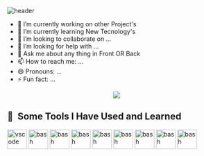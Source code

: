 ![header](https://capsule-render.vercel.app/api?type=waving&color_hexcode&height=300&section=header&text=Hi%20Everyone&fontSize=90)


- 🔭 I’m currently working on other Project's
- 🌱 I’m currently learning New Tecnology's
- 👯 I’m looking to collaborate on ...
- 🤔 I’m looking for help with ...
- 💬 Ask me about any thing in Front OR Back
- 📫 How to reach me: ...
- 😄 Pronouns: ...
- ⚡ Fun fact: ...

<p align="center">
  <img src="https://capsule-render.vercel.app/api?text=Hey Everyone!🕹️&animation=fadeIn&type=waving&color=gradient&height=100"/>
</p>

<h2> 🚀 &nbsp;Some Tools I Have Used and Learned</h2>
<p align="left">
<img src="https://cdn.jsdelivr.net/gh/devicons/devicon/icons/vscode/vscode-original.svg" alt="vscode" width="45" height="45"/>
<img src="https://cdn.jsdelivr.net/gh/devicons/devicon/icons/bash/bash-original.svg" alt="bash" width="45" height="45"/>
<img src="https://cdn.jsdelivr.net/gh/devicons/devicon/icons/react/react-original.svg" alt="bash" width="45" height="45"/>
<img src="https://cdn.jsdelivr.net/gh/devicons/devicon/icons/node/node-original.svg" alt="bash" width="45" height="45"/>
<img src="https://cdn.jsdelivr.net/gh/devicons/devicon/icons/next/next-original.svg" alt="bash" width="45" height="45"/>
<img src="https://cdn.jsdelivr.net/gh/devicons/devicon/icons/javascript/javascript-original.svg" alt="bash" width="45" height="45"/>
<img src="https://cdn.jsdelivr.net/gh/devicons/devicon/icons/typescript/typescript-original.svg" alt="bash" width="45" height="45"/>
<img src="https://cdn.jsdelivr.net/gh/devicons/devicon/icons/css/css-original.svg" alt="bash" width="45" height="45"/>
<img src="https://cdn.jsdelivr.net/gh/devicons/devicon/icons/html/html-original.svg" alt="bash" width="45" height="45"/>


          
 <p/>
